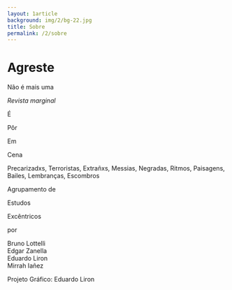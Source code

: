 ```yaml
---
layout: 1article
background: img/2/bg-22.jpg
title: Sobre
permalink: /2/sobre
---
```


<h1>Agreste</h1>

Não é mais uma

_Revista marginal_

É

Pôr

Em

Cena

Precarizadxs, Terroristas, Extrañxs, Messias, Negradas, Ritmos, Paisagens, Bailes, Lembranças, Escombros



Agrupamento de

Estudos

Excêntricos

por

Bruno Lottelli<br />
Edgar Zanella<br />
Eduardo Liron<br />
Mirrah Iañez<br />

Projeto Gráfico: Eduardo Liron
